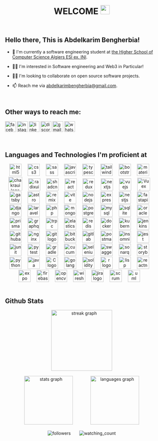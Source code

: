 <div align="center">
  <h1 align="center">WELCOME <img src="https://raw.githubusercontent.com/MartinHeinz/MartinHeinz/master/wave.gif" width="30"/></h1>
</div>

<br clear="both">

## Hello there, This is Abdelkarim Bengherbia!

- 🏫 I'm currently a software engineering student at [the Higher School of Computer Science Algiers ESI ex. INI](https://www.esi.dz/).

- 🙋‍♂️ I'm interested in Software engineering and Web3 in Particular!

- 💁‍♂️ I'm looking to collaborate on open source software projects.

- 📫 Reach me via [abdelkarimbengherbia@gmail.com](mailto:abdelkarimbengherbia@gmail.com).

<br clear="both">

## Other ways to reach me:
[<img src="https://img.shields.io/static/v1?message=Facebook&logo=facebook&label=&color=1877F2&logoColor=white&labelColor=&style=for-the-badge" height="35" alt="facebook logo"  />][facebook]
[<img src="https://img.shields.io/static/v1?message=Instagram&logo=instagram&label=&color=E4405F&logoColor=white&labelColor=&style=for-the-badge" height="35" alt="instagram logo"  />][instagram]
[<img src="https://img.shields.io/static/v1?message=LinkedIn&logo=linkedin&label=&color=0077B5&logoColor=white&labelColor=&style=for-the-badge" height="35" alt="linkedin logo"  />][linkedin]
[<img src="https://img.shields.io/static/v1?message=Discord&logo=discord&label=&color=7289DA&logoColor=white&labelColor=&style=for-the-badge" height="35" alt="discord logo"  />][discord]
[<img src="https://img.shields.io/static/v1?message=Gmail&logo=gmail&label=&color=D14836&logoColor=white&labelColor=&style=for-the-badge" height="35" alt="gmail logo"  />][gmail]
[<img src="https://img.shields.io/static/v1?message=Whatsapp&logo=whatsapp&label=&color=25D366&logoColor=white&labelColor=&style=for-the-badge" height="35" alt="whatsapp logo"  />][whatsapp]

<br clear="both">

## Languages and Technologies I'm proficient at
<div align="center">
  <img src="https://cdn.jsdelivr.net/gh/devicons/devicon/icons/html5/html5-original.svg" height="40" alt="html5 logo"  />
  <img width="12" />
  <img src="https://cdn.jsdelivr.net/gh/devicons/devicon/icons/css3/css3-original.svg" height="40" alt="css3 logo"  />
  <img width="12" />
  <img src="https://cdn.jsdelivr.net/gh/devicons/devicon/icons/sass/sass-original.svg" height="40" alt="sass logo"  />
  <img width="12" />
  <img src="https://cdn.jsdelivr.net/gh/devicons/devicon/icons/javascript/javascript-original.svg" height="40" alt="javascript logo"  />
  <img width="12" />
  <img src="https://cdn.jsdelivr.net/gh/devicons/devicon/icons/typescript/typescript-original.svg" height="40" alt="typescript logo"  />
  <img width="12" />
  <img src="https://cdn.simpleicons.org/tailwindcss/06B6D4" height="40" alt="tailwindcss logo"  />
  <img width="12" />
  <img src="https://cdn.jsdelivr.net/gh/devicons/devicon/icons/bootstrap/bootstrap-original.svg" height="40" alt="bootstrap logo"  />
  <img width="12" />
  <img src="https://cdn.jsdelivr.net/gh/devicons/devicon/icons/materialui/materialui-original.svg" height="40" alt="materialui logo"  />
  <img width="12" />
  <img src="https://img.icons8.com/color/512/chakra-ui.png" height="45" alt="chakraui logo"  />
  <img width="12" />
  <img src="https://cdn.simpleicons.org/radixui/161618" height="40" alt="radixui logo"  />
  <img width="12" />
  <img src="https://cdn.simpleicons.org/shadcnui/000000" height="40" alt="shadcnui logo"  />
  <img width="12" />
  <img src="https://cdn.jsdelivr.net/gh/devicons/devicon/icons/react/react-original.svg" height="40" alt="react logo"  />
  <img width="12" />
  <img src="https://cdn.jsdelivr.net/gh/devicons/devicon/icons/redux/redux-original.svg" height="40" alt="redux logo"  />
  <img width="12" />
  <img src="https://cdn.jsdelivr.net/gh/devicons/devicon/icons/nextjs/nextjs-original.svg" height="40" alt="nextjs logo"  />
  <img width="12" />
  <img src="https://cdn.jsdelivr.net/gh/devicons/devicon/icons/vuejs/vuejs-original.svg" height="40" alt="vuejs logo"  />
  <img width="12" />
  <img src="https://user-images.githubusercontent.com/7110136/29002857-9e802f08-7ab4-11e7-9c31-604b5d0d0c19.png" height="42" alt="Vuex logo"  />
  <img width="12" />
  <!-- <img src="https://www.google.com/url?sa=i&url=https%3A%2F%2Fnuxt.com%2Fdesign-kit&psig=AOvVaw0wsbDXDqvcZzxAxiQt-4fG&ust=1742656594493000&source=images&cd=vfe&opi=89978449&ved=0CBUQjRxqFwoTCIiA5O27m4wDFQAAAAAdAAAAABAE" height="40" alt="nuxtjs logo"  />
  <img width="12" /> -->
  <img src="https://cdn.simpleicons.org/gatsby/663399" height="40" alt="gatsby logo"  />
  <img width="12" />
  <img src="https://cdn.simpleicons.org/astro/FF5D01" height="40" alt="astro logo"  />
  <img width="12" />
  <img src="https://cdn.simpleicons.org/remix/000000" height="40" alt="remix logo"  />
  <img width="12" />
  <img src="https://cdn.simpleicons.org/vite/646CFF" height="40" alt="vite logo"  />
  <img width="12" />
    <img src="https://cdn.jsdelivr.net/gh/devicons/devicon/icons/nodejs/nodejs-original.svg" height="40" alt="nodejs logo"  />
  <img width="12" />
  <img src="https://skillicons.dev/icons?i=express" height="40" alt="express logo"  />
  <img width="12" />
  <img src="https://cdn.simpleicons.org/nestjs/E0234E" height="40" alt="nestjs logo"  />
  <img width="12" />
  <img src="https://cdn.simpleicons.org/fastapi/009688" height="40" alt="fastapi logo"  />
  <img width="12" />
  <img src="https://cdn.simpleicons.org/django/092E20" height="40" alt="django logo"  />
  <img width="12" />
  <img src="https://cdn.simpleicons.org/laravel/FF2D20" height="40" alt="laravel logo"  />
  <img width="12" />
  <img src="https://skillicons.dev/icons?i=php" height="40" alt="php logo"  />
  <img width="12" />
    <img src="https://cdn.jsdelivr.net/gh/devicons/devicon/icons/mongodb/mongodb-original.svg" height="40" alt="mongodb logo"  />
  <img width="12" />
  <img src="https://cdn.jsdelivr.net/gh/devicons/devicon/icons/postgresql/postgresql-original.svg" height="40" alt="postgresql logo"  />
  <img width="12" />
  <img src="https://cdn.jsdelivr.net/gh/devicons/devicon/icons/mysql/mysql-original.svg" height="40" alt="mysql logo"  />
  <img width="12" />
  <img src="https://cdn.jsdelivr.net/gh/devicons/devicon/icons/sqlite/sqlite-original.svg" height="40" alt="sqlite logo"  />
  <img width="12" />
  <img src="https://cdn.simpleicons.org/oracle/F80000" height="40" alt="oracle logo"  />
  <img width="12" />
  <img src="https://cdn.simpleicons.org/prisma/2D3748" height="40" alt="prisma logo"  />
  <img width="12" />
  <img src="https://cdn.jsdelivr.net/gh/devicons/devicon/icons/graphql/graphql-plain.svg" height="40" alt="graphql logo"  />
  <img width="12" />
  <img src="https://trpc.io/img/logo.svg" height="40" alt="trpc logo"  />
  <img width="12" />
  <img src="https://cdn.simpleicons.org/elasticsearch/005571" height="40" alt="elasticsearch logo"  />
  <img width="12" />
  <img src="https://skillicons.dev/icons?i=redis" height="40" alt="redis logo"  />
  <img width="12" />
    <img src="https://cdn.simpleicons.org/docker/2496ED" height="40" alt="docker logo"  />
  <img width="12" />
  <img src="https://skillicons.dev/icons?i=kubernetes" height="40" alt="kubernetes logo"  />
  <img width="12" />
  <img src="https://skillicons.dev/icons?i=jenkins" height="40" alt="jenkins logo"  />
  <img width="12" />
  <img src="https://cdn.simpleicons.org/githubactions/2088FF" height="40" alt="githubactions logo"  />
  <img width="12" />
  <img src="https://cdn.simpleicons.org/nginx/009639" height="40" alt="nginx logo"  />
  <img width="12" />
  <img src="https://cdn.jsdelivr.net/gh/devicons/devicon/icons/git/git-original.svg" height="40" alt="git logo"  />
  <img width="12" />
  <img src="https://cdn.jsdelivr.net/gh/devicons/devicon/icons/bitbucket/bitbucket-original.svg" height="40" alt="bitbucket logo"  />
  <img width="12" />
  <img src="https://skillicons.dev/icons?i=gitlab" height="40" alt="gitlab logo"  />
  <img width="12" />
    <img src="https://skillicons.dev/icons?i=postman" height="40" alt="postman logo"  />
  <img width="12" />
  <img src="https://cdn.simpleicons.org/insomnia/4000BF" height="40" alt="insomnia logo"  />
  <img width="12" />
  <img src="https://cdn.jsdelivr.net/gh/devicons/devicon/icons/jest/jest-plain.svg" height="40" alt="jest logo"  />
  <img width="12" />
  <img src="https://cdn.simpleicons.org/junit5/25A162" height="40" alt="junit logo"  />
  <img width="12" />
  <img src="https://cdn.simpleicons.org/pytest/0A9EDC" height="40" alt="pytest logo"  />
  <img width="12" />
  <img src="https://cdn.simpleicons.org/gradle/02303A" height="40" alt="gradle logo"  />
  <img width="12" />
  <img src="https://cdn.simpleicons.org/cucumber/23D96C" height="40" alt="cucumber logo"  />
  <img width="12" />
  <img src="https://cdn.simpleicons.org/selenium/43B02A" height="40" alt="selenium logo"  />
  <img width="12" />
  <img src="https://cdn.simpleicons.org/swagger/85EA2D" height="40" alt="swagger logo"  />
  <img width="12" />
  <img src="https://cdn.simpleicons.org/sonarqube/4E9BCD" height="40" alt="sonarqube logo"  />
  <img width="12" />
  <img src="https://cdn.simpleicons.org/storybook/FF4785" height="40" alt="storybook logo"  />
  <img width="12" />
    <img src="https://cdn.jsdelivr.net/gh/devicons/devicon/icons/python/python-original.svg" height="40" alt="python logo"  />
  <img width="12" />
  <img src="https://cdn.jsdelivr.net/gh/devicons/devicon/icons/java/java-original.svg" height="40" alt="java logo"  />
  <img width="12" />
  <img src="https://cdn.jsdelivr.net/gh/devicons/devicon/icons/c/c-original.svg" height="40" alt="C logo"  />
  <img width="12" />
  <img src="https://cdn.simpleicons.org/go/00ADD8" height="40" alt="golang logo"  />
  <img width="12" />
  <img src="https://cdn.simpleicons.org/solidity/363636" height="40" alt="solidity logo"  />
  <img width="12" />
  <img src="https://cdn.simpleicons.org/r/276DC3" height="40" alt="r logo"  />
  <!-- <img width="12" />
  <img src="https://cdn.simpleicons.org/prolog/FF5722" height="40" alt="prolog logo"  /> -->
  <img width="12" />
  <img src="https://cdn.simpleicons.org/commonlisp/3FB68B" height="40" alt="lisp logo"  />
  <img width="12" />
    <img src="https://cdn.jsdelivr.net/gh/devicons/devicon/icons/react/react-original.svg" height="40" alt="reactnative logo"  />
  <img width="12" />
  <img src="https://cdn.simpleicons.org/expo/000020" height="40" alt="expo logo"  />
  <img width="12" />
  <img src="https://cdn.jsdelivr.net/gh/devicons/devicon/icons/firebase/firebase-plain.svg" height="40" alt="firebase logo"  />
  <img width="12" />
    <img src="https://cdn.simpleicons.org/opencv/5C3EE8" height="40" alt="opencv logo"  />
  <img width="12" />
  <!-- <img src="https://cdn.simpleicons.org/openmp/003366" height="40" alt="openmp logo"  />
  <img width="12" /> -->
  <img src="https://cdn.simpleicons.org/wireshark/1679A7" height="40" alt="wireshark logo"  />
  <img width="12" />
  <!-- <img src="https://cdn.simpleicons.org/foundry/5B4739" height="40" alt="foundry logo"  />
  <img width="12" /> -->
    <img src="https://cdn.simpleicons.org/jira/0052CC" height="40" alt="jira logo"  />
  <img width="12" />
  <img src="https://cdn.simpleicons.org/scrumalliance/009FDA" height="40" alt="scrum logo"  />
  <img width="12" />
  <!-- <img src="https://cdn.simpleicons.org/kanban/167782" height="40" alt="kanban logo"  />
  <img width="12" /> -->
  <img src="https://cdn.simpleicons.org/uml/FABD14" height="40" alt="uml logo"  />
  <img width="12" />
</div>

<br clear="both">

## Github Stats

<div align="center">
  <img src="https://streak-stats.demolab.com?user=Abdelkarim17B&locale=en&mode=daily&theme=dark&hide_border=false&border_radius=5&order=3" height="200" alt="streak graph"  />
  <br clear="both">
  <br clear="both">
  <img src="https://github-readme-stats.vercel.app/api?username=Abdelkarim17B&hide_title=false&hide_rank=false&show_icons=true&hide_border=true&include_all_commits=true&count_private=true&disable_animations=false&theme=radical&locale=en&custom_title=My%20Github%20Stats" height="160" alt="stats graph"  />
  <img width="50" />
  <img src="https://github-readme-stats.vercel.app/api/top-langs?username=Abdelkarim17B&locale=en&hide_title=false&hide_border=true&layout=compact&card_width=320&langs_count=5&theme=radical" height="160" alt="languages graph"  />
  <br clear="both">
  <br clear="both">
  <img alt="followers" src="https://img.shields.io/github/followers/Abdelkarim17B?label=Followers&style=social">
  <img width="20" />
  <img src="https://komarev.com/ghpvc/?username=Abdelkarim17B&color=blue" alt="watching_count" />
</div>


[discord]: https://discordapp.com/users/abdelkarim_bengherbia
[facebook]: https://web.facebook.com/abdelkarim.bengherbia.33
[instagram]: https://www.instagram.com/karim.svg/?hl=fr
[linkedin]: https://www.linkedin.com/in/abdelkarim-bengherbia-a0979b225/
[gmail]: mailto:abdelkarimbengherbia@gmail.com
[whatsapp]: https://wa.me/213540564621
